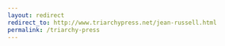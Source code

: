```yaml
---
layout: redirect
redirect_to: http://www.triarchypress.net/jean-russell.html
permalink: /triarchy-press
---
```

